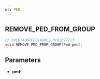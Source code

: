 ```yaml
---
ns: PED
---
```

## REMOVE_PED_FROM_GROUP

```c
// 0xED74007FFB146BC2 0x82697713
void REMOVE_PED_FROM_GROUP(Ped ped);
```


## Parameters
* **ped**: 

